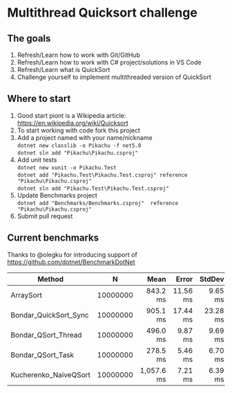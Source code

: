 # Multithread Quicksort challenge

## The goals

1. Refresh/Learn how to work with Git/GitHub
2. Refresh/Learn how to work with C# project/solutions in VS Code
3. Refresh/Learn what is QuickSort
4. Challenge yourself to implement multithreaded version of QuickSort

## Where to start
1. Good start piont is a Wikipedia article: https://en.wikipedia.org/wiki/Quicksort
2. To start working with code fork this project
3. Add a project named with your name/nickname  
  `dotnet new classlib -o Pikachu -f net5.0`  
  `dotnet sln add "Pikachu\Pikachu.csproj"`
4. Add unit tests  
  `dotnet new xunit -o Pikachu.Test`  
  `dotnet add "Pikachu.Test\Pikachu.Test.csproj" reference "Pikachu\Pikachu.csproj"`  
  `dotnet sln add "Pikachu.Test\Pikachu.Test.csproj"`
6. Update Benchmarks project  
  `dotnet add "Benchmarks/Benchmarks.csproj"  reference "Pikachu\Pikachu.csproj"`
7. Submit pull request

## Current benchmarks
Thanks to @olegku for introducing support of https://github.com/dotnet/BenchmarkDotNet


|                Method |        N |       Mean |    Error |   StdDev | Ratio | RatioSD |
|---------------------- |--------- |-----------:|---------:|---------:|------:|--------:|
|             ArraySort | 10000000 |   843.2 ms | 11.56 ms |  9.65 ms |  1.00 |    0.00 |
| Bondar_QuickSort_Sync | 10000000 |   905.1 ms | 17.44 ms | 23.28 ms |  1.07 |    0.03 |
|   Bondar_QSort_Thread | 10000000 |   496.0 ms |  9.87 ms |  9.69 ms |  0.59 |    0.01 |
|     Bondar_QSort_Task | 10000000 |   278.5 ms |  5.46 ms |  6.70 ms |  0.33 |    0.01 |
| Kucherenko_NaiveQSort | 10000000 | 1,057.6 ms |  7.21 ms |  6.39 ms |  1.26 |    0.02 |
